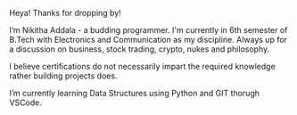 Heya! Thanks for dropping by!

I’m Nikitha Addala - a budding programmer. I'm currently in 6th semester of B.Tech with Electronics and Communication as my discipline. Always up for a discussion on business, stock trading, crypto, nukes and philosophy.

I believe certifications do not necessarily impart the required knowledge rather building projects does.

I’m currently learning Data Structures using Python and GIT thorugh VSCode.

<!--- Will definitely update this space with more stuff once I gain the required skils. --->

<!---
NikithaAddala/NikithaAddala is a ✨ special ✨ repository because its `README.md` (this file) appears on your GitHub profile.
You can click the Preview link to take a look at your changes.
--->
